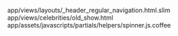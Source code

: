 app/views/layouts/_header_regular_navigation.html.slim
app/views/celebrities/old_show.html
app/assets/javascripts/partials/helpers/spinner.js.coffee